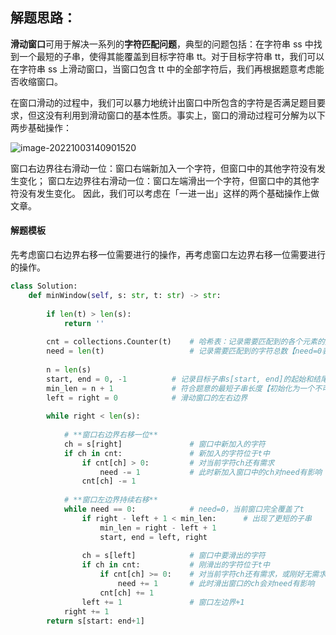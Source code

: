 ## 解题思路：

**滑动窗口**可用于解决一系列的**字符匹配问题**，典型的问题包括：在字符串 ss 中找到一个最短的子串，使得其能覆盖到目标字符串 tt。对于目标字符串 tt，我们可以在字符串 ss 上滑动窗口，当窗口包含 tt 中的全部字符后，我们再根据题意考虑能否收缩窗口。

在窗口滑动的过程中，我们可以暴力地统计出窗口中所包含的字符是否满足题目要求，但这没有利用到滑动窗口的基本性质。事实上，窗口的滑动过程可分解为以下两步基础操作：

![image-20221003140901520](C:\Users\南念\AppData\Roaming\Typora\typora-user-images\image-20221003140901520.png)

窗口右边界往右滑动一位：窗口右端新加入一个字符，但窗口中的其他字符没有发生变化；
窗口左边界往右滑动一位：窗口左端滑出一个字符，但窗口中的其他字符没有发生变化。
因此，我们可以考虑在「一进一出」这样的两个基础操作上做文章。



#### 解题模板

先考虑窗口右边界右移一位需要进行的操作，再考虑窗口左边界右移一位需要进行的操作。

```python
class Solution:
    def minWindow(self, s: str, t: str) -> str:
        
        if len(t) > len(s):
            return ''        
        
        cnt = collections.Counter(t)    # 哈希表：记录需要匹配到的各个元素的数目
        need = len(t)                   # 记录需要匹配到的字符总数【need=0表示匹配到了】
        
        n = len(s)
        start, end = 0, -1          # 记录目标子串s[start, end]的起始和结尾
        min_len = n + 1             # 符合题意的最短子串长度【初始化为一个不可能的较大值】
        left = right = 0            # 滑动窗口的左右边界
        
        while right < len(s):
            
            # **窗口右边界右移一位**
            ch = s[right]               # 窗口中新加入的字符
            if ch in cnt:               # 新加入的字符位于t中
                if cnt[ch] > 0:         # 对当前字符ch还有需求
                    need -= 1           # 此时新加入窗口中的ch对need有影响
                cnt[ch] -= 1
            
            # **窗口左边界持续右移**
            while need == 0:            # need=0，当前窗口完全覆盖了t
                if right - left + 1 < min_len:      # 出现了更短的子串
                    min_len = right - left + 1
                    start, end = left, right
                
                ch = s[left]            # 窗口中要滑出的字符
                if ch in cnt:           # 刚滑出的字符位于t中
                    if cnt[ch] >= 0:    # 对当前字符ch还有需求，或刚好无需求(其实此时只有=0的情况)
                        need += 1       # 此时滑出窗口的ch会对need有影响
                    cnt[ch] += 1
                left += 1               # 窗口左边界+1
        	right += 1
        return s[start: end+1]
```

